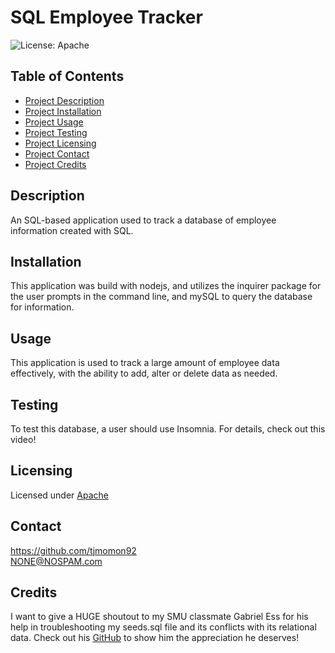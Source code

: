
# SQL Employee Tracker

![License: Apache](https://img.shields.io/badge/License-Apache_2.0-blue.svg)
    
## Table of Contents
- [Project Description](#Description)
- [Project Installation](#Installation)
- [Project Usage](#Usage)
- [Project Testing](#Testing)
- [Project Licensing](#Licensing)
- [Project Contact](#Contact)
- [Project Credits](#Credits)
  
## Description
An SQL-based application used to track a database of employee information created with SQL.

## Installation
This application was build with nodejs, and utilizes the inquirer package for the user prompts in the command line, and mySQL to query the database for information.
  
## Usage
This application is used to track a large amount of employee data effectively, with the ability to add, alter or delete data as needed.
  
## Testing
To test this database, a user should use Insomnia. For details, check out this video!
  
## Licensing
Licensed under [Apache](https://www.apache.org/licenses/LICENSE-2.0)
  
## Contact
https://github.com/tjmomon92
</br>NONE@NOSPAM.com

## Credits
I want to give a HUGE shoutout to my SMU classmate Gabriel Ess for his help in troubleshooting my seeds.sql file and its conflicts with its relational data. Check out his [GitHub](https://github.com/gabess3) to show him the appreciation he deserves!
    